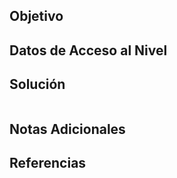 ## Objetivo


## Datos de Acceso al Nivel


## Solución
```bash

```

## Notas Adicionales


## Referencias